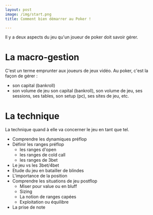 ```yaml
---
layout: post
image: /img/start.png
title: Comment bien démarrer au Poker !

---
```


Il y a deux aspects du jeu qu'un joueur de poker doit savoir gérer.

# La macro-gestion

C'est un terme emprunter aux joueurs de jeux vidéo.
Au poker, c'est la façon de gérer :
- son capital (bankroll)
- son volume de jeu
 son capital (bankroll), son volume de jeu, ses sessions, ses tables, son setup (pc), ses sites de jeu, etc.

# La technique

La technique quand à elle va concerner le jeu en tant que tel.

- Comprendre les dynamiques préflop
- Définir les ranges préflop
	- les ranges d'open
	- les ranges de cold call
	- les ranges de 3bet
- Le jeu vs les 3bet/4bet
- Etude du jeu en batailler de blindes
- L'importance de la position
- Comprendre les situations de jeu postflop
	- Miser pour value ou en bluff
	- Sizing
	- La notion de ranges capées
	- Exploitation ou équilibre
- La prise de note


<!--stackedit_data:
eyJoaXN0b3J5IjpbLTExMDkxODg1NjgsMTM1ODAxNDg4MiwtMj
A4ODc0NjYxMl19
-->